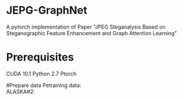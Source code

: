 # JEPG-GraphNet
A pytorch implementation of Paper "JPEG Steganalysis Based on Steganographic Feature Enhancement and Graph Attention Learning"


# Prerequisites
CUDA 10.1
Python 2.7
Ptorch 


#Prepare data
Petraining data:  
ALASKA#2:
